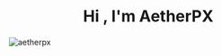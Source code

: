 <h1 align="center">Hi , I'm AetherPX</h1>
<p>&nbsp;<img align="center" src="https://github-readme-stats.vercel.app/api?username=aetherpx&show_icons=true&locale=en" alt="aetherpx" /></p>
